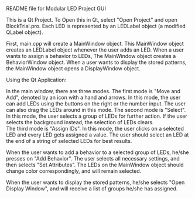 README file for Modular LED Project GUI 

This is a Qt Project. To Open this in Qt, select "Open Project" and open BlockTrial.pro.
Each LED is represented by an LEDLabel object (a modified QLabel object). 

First, main.cpp will create a MainWindow object. This MainWindow object creates an LEDLabel 
object whenever the user adds an LED. When a user wants to assign a behavior to LEDs, The 
MainWindow object creates a BehaviorWindow object. When a user wants to display the stored 
patterns, the MainWindow object opens a DisplayWindow object.



Using the Qt Application:

In the main window, there are three modes. 
	The first mode is "Move and Add", denoted by an icon with a hand and arrows. In this
mode, the user can add LEDs using the buttons on the right or the number input. The
user can also drag the LEDs around in this mode.
	The second mode is "Select". In this mode, the user selects a group of LEDs for 
further action. If the user selects the background instead, the selection of 
LEDs clears.	
	The third mode is "Assign IDs". In this mode, the user clicks on a selected LED and
every LED gets assigned a value. The user should select an LED at the end of a 
string of selected LEDs for best results.

When the user wants to add a behavior to a selected group of LEDs, he/she presses on "Add 
Behavior". The user selects all necessary settings, and then selects "Set Attributes". The
LEDs on the MainWindow object should change color correspondingly, and will remain selected.

When the user wants to display the stored patterns, he/she selects "Open Display Window", 
and will receive a list of groups he/she has assigned. 
